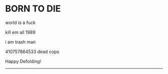 # BORN TO DIE

world is a fuck

kill em all 1989

i am trash man

410757864533 dead cops

Happy Defolding!

---

